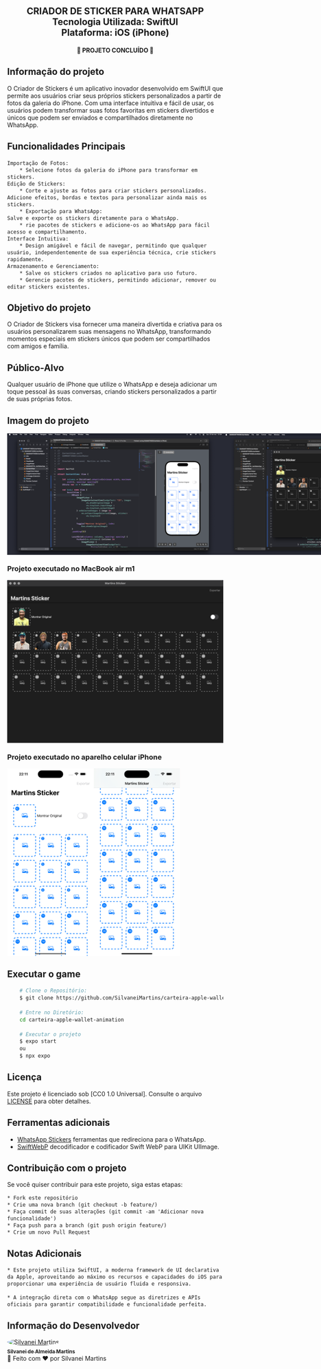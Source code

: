 <h2 align="center">
    CRIADOR DE STICKER PARA WHATSAPP
    <br />
    Tecnologia Utilizada: SwiftUI <br />
    Plataforma: iOS (iPhone)
</h2>

<h4 align="center">
    🚀 PROJETO CONCLUÍDO 🚀
</h4>

## Informação do projeto

O Criador de Stickers é um aplicativo inovador desenvolvido em SwiftUI que permite aos usuários criar seus próprios stickers personalizados a partir de fotos da galeria do iPhone. Com uma interface intuitiva e fácil de usar, os usuários podem transformar suas fotos favoritas em stickers divertidos e únicos que podem ser enviados e compartilhados diretamente no WhatsApp.

## Funcionalidades Principais

    Importação de Fotos:
        * Selecione fotos da galeria do iPhone para transformar em stickers.
    Edição de Stickers:
        * Corte e ajuste as fotos para criar stickers personalizados.
    Adicione efeitos, bordas e textos para personalizar ainda mais os stickers.
        * Exportação para WhatsApp:
    Salve e exporte os stickers diretamente para o WhatsApp.
        * rie pacotes de stickers e adicione-os ao WhatsApp para fácil acesso e compartilhamento.
    Interface Intuitiva:
        * Design amigável e fácil de navegar, permitindo que qualquer usuário, independentemente de sua experiência técnica, crie stickers rapidamente.
    Armazenamento e Gerenciamento:
        * Salve os stickers criados no aplicativo para uso futuro.
        * Gerencie pacotes de stickers, permitindo adicionar, remover ou editar stickers existentes.

## Objetivo do projeto

O Criador de Stickers visa fornecer uma maneira divertida e criativa para os usuários personalizarem suas mensagens no WhatsApp, transformando momentos especiais em stickers únicos que podem ser compartilhados com amigos e família.

## Público-Alvo

Qualquer usuário de iPhone que utilize o WhatsApp e deseja adicionar um toque pessoal às suas conversas, criando stickers personalizados a partir de suas próprias fotos.

## Imagem do projeto

<div style="display: flex; flex-direction: 'row';">
    <img src="./screens/ide_1.png">
    <img src="./screens/ide_2.png">
</div>

### Projeto executado no MacBook air m1

<div style="display: flex; flex-direction: 'row';">
    <img src="./screens/sticker_ide_1.png">
</div>

### Projeto executado no aparelho celular iPhone

<div style="display: flex; flex-direction: 'row';">
    <img src="./screens/mobile_1.png" width=40%>
    <img src="./screens/mobile_2.png" width=40%>
</div>

## Executar o game

```bash
    # Clone o Repositório:
    $ git clone https://github.com/SilvaneiMartins/carteira-apple-wallet-animation

    # Entre no Diretório:
    cd carteira-apple-wallet-animation

    # Executar o projeto
    $ expo start
    ou
    $ npx expo
```

## Licença

Este projeto é licenciado sob [CC0 1.0 Universal]. Consulte o arquivo [LICENSE](https://github.com/SilvaneiMartins/carteira-apple-wallet-animation/blob/master/LICENSE) para obter detalhes.

## Ferramentas adicionais

- [WhatsApp Stickers](https://github.com/WhatsApp/stickers) ferramentas que redireciona para o WhatsApp.
- [SwiftWebP](https://github.com/alfianlosari/SwiftWebP) decodificador e codificador Swift WebP para UIKit UIImage.

## Contribuição com o projeto

Se você quiser contribuir para este projeto, siga estas etapas:

    * Fork este repositório
    * Crie uma nova branch (git checkout -b feature/)
    * Faça commit de suas alterações (git commit -am 'Adicionar nova funcionalidade')
    * Faça push para a branch (git push origin feature/)
    * Crie um novo Pull Request

## Notas Adicionais

    * Este projeto utiliza SwiftUI, a moderna framework de UI declarativa da Apple, aproveitando ao máximo os recursos e capacidades do iOS para proporcionar uma experiência de usuário fluida e responsiva.

    * A integração direta com o WhatsApp segue as diretrizes e APIs oficiais para garantir compatibilidade e funcionalidade perfeita.

## Informação do Desenvolvedor

<a href="https://github.com/SilvaneiMartins">
    <img
        style="border-radius:50%"
        src="https://github.com/SilvaneiMartins.png"
        width="100px;"
        alt="Silvanei Martins"
    />
    <br />
    <sub>
        <b>Silvanei de Almeida Martins</b>
    </sub>
</a>
     <a href="https://github.com/SilvaneiMartins" title="Silvanei martins" >
 </a>
<br />
🚀 Feito com ❤️ por Silvanei Martins

